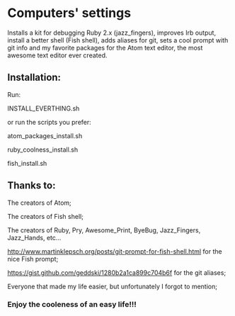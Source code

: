 # Computers' settings

Installs a kit for debugging Ruby 2.x (jazz_fingers), improves Irb output, install a better shell (Fish shell), adds aliases for git, sets a cool prompt with git info and my favorite packages for the Atom text editor, the most awesome text editor ever created.  

## Installation:

Run:

  INSTALL_EVERTHING.sh

or run the scripts you prefer:

  atom_packages_install.sh

  ruby_coolness_install.sh

  fish_install.sh

## Thanks to:

The creators of Atom;

The creators of Fish shell;

The creators of Ruby, Pry, Awesome_Print, ByeBug, Jazz_Fingers, Jazz_Hands, etc...

http://www.martinklepsch.org/posts/git-prompt-for-fish-shell.html for the nice Fish prompt;

https://gist.github.com/geddski/1280b2a1ca899c704b6f for the git aliases;

Everyone that made my life easier, but unfortunately I forgot to mention;

### Enjoy the cooleness of an easy life!!!
